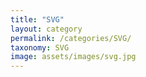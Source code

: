 ```yaml
---
title: "SVG"
layout: category
permalink: /categories/SVG/
taxonomy: SVG
image: assets/images/svg.jpg
---
```

